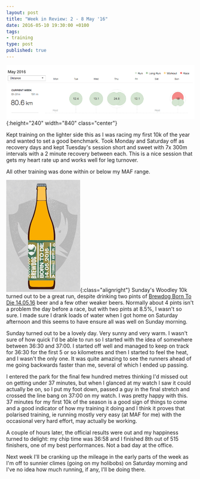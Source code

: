 ```yaml
---
layout: post
title: "Week in Review: 2 - 8 May '16"
date: 2016-05-10 19:30:00 +0100
tags:
- training
type: post
published: true
---
```


![Week in Review: 2 - 8 May '16](/img/week-in-review-2-8May16.png){:height="240" width="840" class="center"}

Kept training on the lighter side this as I was racing my first 10k of the year and wanted to set a good benchmark.  Took Monday and Saturday off as recovery days and kept Tuesday's session short and sweet with 7x 300m intervals with a 2 minute recovery between each.  This is a nice session that gets my heart rate up and works well for leg turnover.

All other training was done within or below my MAF range.

![Born To Die 14.05.16](/img/born-to-die-14-05-16.jpg){:class="alignright"} Sunday's Woodley 10k turned out to be a great run, despite drinking two pints of [Brewdog Born To Die 14.05.16](https://www.brewdog.com/item/1274/BrewDog/Born-To-Die-14052016.html) beer and a few other weaker beers.  Normally about 4 pints isn't a problem the day before a race, but with two pints at 8.5%, I wasn't so sure.  I made sure I drank loads of water when I got home on Saturday afternoon and this seems to have ensure all was well on Sunday morning.

Sunday turned out to be a lovely day. Very sunny and very warm.  I wasn't sure of how quick I'd be able to run so I started with the idea of somewhere between 36:30 and 37:00.  I started off well and managed to keep on track for 36:30 for the first 5 or so kilometres and then I started to feel the heat, and I wasn't the only one. It was quite amazing to see the runners ahead of me going backwards faster than me, several of which I ended up passing.

I entered the park for the final few hundred metres thinking I'd missed out on getting under 37 minutes, but when I glanced at my watch I saw it could actually be on, so I put my foot down, passed a guy in the final stretch and crossed the line bang on 37:00 on my watch.  I was pretty happy with this. 37 minutes for my first 10k of the season is a good sign of things to come and a good indicator of how my training it doing and I think it proves that polarised training, ie running mostly very easy (at MAF for me) with the occasional very hard effort, may actually be working.

A couple of hours later, the official results were out and my happiness turned to delight: my chip time was 36:58 and I finished 8th out of 515 finishers, one of my best performances.  Not a bad day at the office.

Next week I'll be cranking up the mileage in the early parts of the week as I'm off to sunnier climes (going on my holibobs) on Saturday morning and I've no idea how much running, if any, I'll be doing there.
